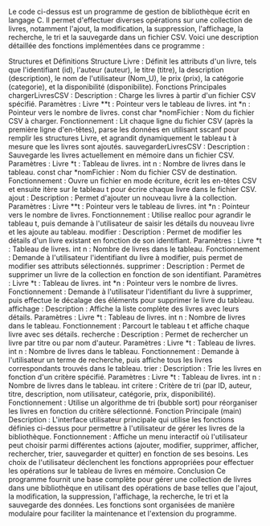 Le code ci-dessus est un programme de gestion de bibliothèque écrit en langage C. Il permet d'effectuer diverses opérations sur une collection de livres, notamment l'ajout, la modification, la suppression, l'affichage, la recherche, le tri et la sauvegarde dans un fichier CSV. Voici une description détaillée des fonctions implémentées dans ce programme :

Structures et Définitions
Structure Livre :
Définit les attributs d'un livre, tels que l'identifiant (id), l'auteur (auteur), le titre (titre), la description (description), le nom de l'utilisateur (Nom_U), le prix (prix), la catégorie (categorie), et la disponibilité (disponibilite).
Fonctions Principales
chargerLivresCSV :
Description : Charge les livres à partir d'un fichier CSV spécifié.
Paramètres :
Livre **t : Pointeur vers le tableau de livres.
int *n : Pointeur vers le nombre de livres.
const char *nomFichier : Nom du fichier CSV à charger.
Fonctionnement : Lit chaque ligne du fichier CSV (après la première ligne d'en-têtes), parse les données en utilisant sscanf pour remplir les structures Livre, et agrandit dynamiquement le tableau t à mesure que les livres sont ajoutés.
sauvegarderLivresCSV :
Description : Sauvegarde les livres actuellement en mémoire dans un fichier CSV.
Paramètres :
Livre *t : Tableau de livres.
int n : Nombre de livres dans le tableau.
const char *nomFichier : Nom du fichier CSV de destination.
Fonctionnement : Ouvre un fichier en mode écriture, écrit les en-têtes CSV et ensuite itère sur le tableau t pour écrire chaque livre dans le fichier CSV.
ajout :
Description : Permet d'ajouter un nouveau livre à la collection.
Paramètres :
Livre **t : Pointeur vers le tableau de livres.
int *n : Pointeur vers le nombre de livres.
Fonctionnement : Utilise realloc pour agrandir le tableau t, puis demande à l'utilisateur de saisir les détails du nouveau livre et les ajoute au tableau.
modifier :
Description : Permet de modifier les détails d'un livre existant en fonction de son identifiant.
Paramètres :
Livre *t : Tableau de livres.
int n : Nombre de livres dans le tableau.
Fonctionnement : Demande à l'utilisateur l'identifiant du livre à modifier, puis permet de modifier ses attributs sélectionnés.
supprimer :
Description : Permet de supprimer un livre de la collection en fonction de son identifiant.
Paramètres :
Livre *t : Tableau de livres.
int *n : Pointeur vers le nombre de livres.
Fonctionnement : Demande à l'utilisateur l'identifiant du livre à supprimer, puis effectue le décalage des éléments pour supprimer le livre du tableau.
affichage :
Description : Affiche la liste complète des livres avec leurs détails.
Paramètres :
Livre *t : Tableau de livres.
int n : Nombre de livres dans le tableau.
Fonctionnement : Parcourt le tableau t et affiche chaque livre avec ses détails.
recherche :
Description : Permet de rechercher un livre par titre ou par nom d'auteur.
Paramètres :
Livre *t : Tableau de livres.
int n : Nombre de livres dans le tableau.
Fonctionnement : Demande à l'utilisateur un terme de recherche, puis affiche tous les livres correspondants trouvés dans le tableau.
trier :
Description : Trie les livres en fonction d'un critère spécifié.
Paramètres :
Livre *t : Tableau de livres.
int n : Nombre de livres dans le tableau.
int critere : Critère de tri (par ID, auteur, titre, description, nom utilisateur, catégorie, prix, disponibilité).
Fonctionnement : Utilise un algorithme de tri (bubble sort) pour réorganiser les livres en fonction du critère sélectionné.
Fonction Principale (main)
Description : L'interface utilisateur principale qui utilise les fonctions définies ci-dessus pour permettre à l'utilisateur de gérer les livres de la bibliothèque.
Fonctionnement : Affiche un menu interactif où l'utilisateur peut choisir parmi différentes actions (ajouter, modifier, supprimer, afficher, rechercher, trier, sauvegarder et quitter) en fonction de ses besoins. Les choix de l'utilisateur déclenchent les fonctions appropriées pour effectuer les opérations sur le tableau de livres en mémoire.
Conclusion
Ce programme fournit une base complète pour gérer une collection de livres dans une bibliothèque en utilisant des opérations de base telles que l'ajout, la modification, la suppression, l'affichage, la recherche, le tri et la sauvegarde des données. Les fonctions sont organisées de manière modulaire pour faciliter la maintenance et l'extension du programme.
